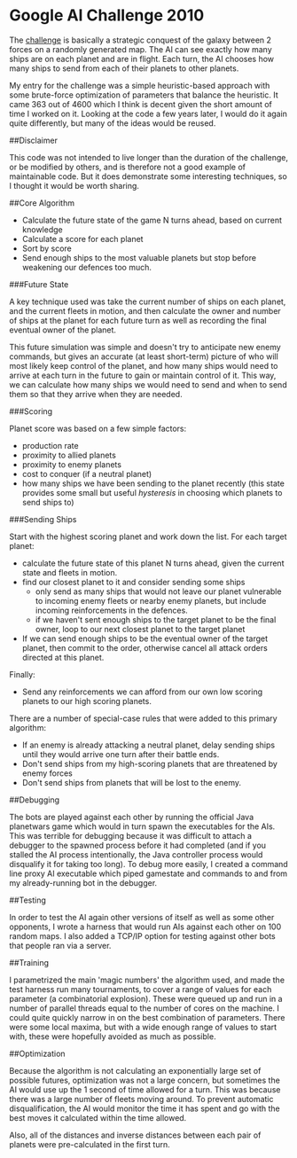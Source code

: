 Google AI Challenge 2010
==========
The [challenge](http://planetwars.aichallenge.org/) is basically a strategic conquest of the galaxy between 2 forces on a randomly generated map. The AI can see exactly how many ships are on each planet and are in flight. Each turn, the AI chooses how many ships to send from each of their planets to other planets.

My entry for the challenge was a simple heuristic-based approach with some brute-force optimization of parameters that balance the heuristic. It came 363 out of 4600 which I think is decent given the short amount of time I worked on it. Looking at the code a few years later, I would do it again quite differently, but many of the ideas would be reused.

##Disclaimer

This code was not intended to live longer than the duration of the challenge, or be modified by others, and is therefore not a good example of maintainable code. But it does demonstrate some interesting techniques, so I thought it would be worth sharing.

##Core Algorithm

* Calculate the future state of the game N turns ahead, based on current knowledge
* Calculate a score for each planet
* Sort by score
* Send enough ships to the most valuable planets but stop before weakening our defences too much.

###Future State

A key technique used was take the current number of ships on each planet, and the current fleets in motion, and then calculate the owner and number of ships at the planet for each future turn as well as recording the final eventual owner of the planet.

This future simulation was simple and doesn't try to anticipate new enemy commands, but gives an accurate (at least short-term) picture of who will most likely keep control of the planet, and how many ships would need to arrive at each turn in the future to gain or maintain control of it. This way, we can calculate how many ships we would need to send and when to send them so that they arrive when they are needed.

###Scoring

Planet score was based on a few simple factors:

* production rate
* proximity to allied planets
* proximity to enemy planets
* cost to conquer (if a neutral planet)
* how many ships we have been sending to the planet recently (this state provides some small but useful *hysteresis* in choosing which planets to send ships to)

###Sending Ships

Start with the highest scoring planet and work down the list. For each target planet:

* calculate the future state of this planet N turns ahead, given the current state and fleets in motion.
* find our closest planet to it and consider sending some ships 
  * only send as many ships that would not leave our planet vulnerable to incoming enemy fleets or nearby enemy planets, but include incoming reinforcements in the defences.
  * if we haven't sent enough ships to the target planet to be the final owner, loop to our next closest planet to the target planet
* If we can send enough ships to be the eventual owner of the target planet, then commit to the order, otherwise cancel all attack orders directed at this planet.

Finally:

* Send any reinforcements we can afford from our own low scoring planets to our high scoring planets.

There are a number of special-case rules that were added to this primary algorithm:

* If an enemy is already attacking a neutral planet, delay sending ships until they would arrive one turn after their battle ends.
* Don't send ships from my high-scoring planets that are threatened by enemy forces
* Don't send ships from planets that will be lost to the enemy.

##Debugging

The bots are played against each other by running the official Java planetwars game which would in turn spawn the executables for the AIs. This was terrible for debugging because it was difficult to attach a debugger to the spawned process before it had completed (and if you stalled the AI process intentionally, the Java controller process would disqualify it for taking too long). To debug more easily, I created a command line proxy AI executable which piped gamestate and commands to and from my already-running bot in the debugger. 

##Testing

In order to test the AI again other versions of itself as well as some other opponents, I wrote a harness that would run AIs against each other on 100 random maps. I also added a TCP/IP option for testing against other bots that people ran via a server.

##Training

I parametrized the main 'magic numbers' the algorithm used, and made the test harness run many tournaments, to cover a range of values for each parameter (a combinatorial explosion). These were queued up and run in a number of parallel threads equal to the number of cores on the machine. I could quite quickly narrow in on the best combination of parameters. There were some local maxima, but with a wide enough range of values to start with, these were hopefully avoided as much as possible.

##Optimization

Because the algorithm is not calculating an exponentially large set of possible futures, optimization was not a large concern, but sometimes the AI would use up the 1 second of time allowed for a turn. This was because there was a large number of fleets moving around. To prevent automatic disqualification, the AI would monitor the time it has spent and go with the best moves it calculated within the time allowed.

Also, all of the distances and inverse distances between each pair of planets were pre-calculated in the first turn.

